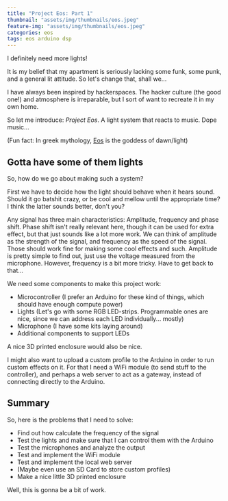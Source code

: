 ```yaml
---
title: "Project Eos: Part 1"
thumbnail: "assets/img/thumbnails/eos.jpeg"
feature-img: "assets/img/thumbnails/eos.jpeg"
categories: eos
tags: eos arduino dsp
---
```


I definitely need more lights!

It is my belief that my apartment is seriously lacking some funk, some punk, and a general lit attitude.
So let's change that, shall we...

I have always been inspired by hackerspaces. The hacker culture (the good one!) and atmosphere is irreparable, but I sort of
want to recreate it in my own home.

So let me introduce: *Project Eos*.
A light system that reacts to music. Dope music...

(Fun fact: In greek mythology, [Eos](https://en.wikipedia.org/wiki/Eos) is the goddess of dawn/light)

## Gotta have some of them lights

So, how do we go about making such a system?

First we have to decide how the light should behave when it hears sound. Should it go batshit crazy, or be cool and mellow until
the appropriate time? I think the latter sounds better, don't you?

Any signal has three main characteristics: Amplitude, frequency and phase shift.
Phase shift isn't really relevant here, though it can be used for extra effect, but that just sounds like a lot more work.
We can think of amplitude as the strength of the signal, and frequency as the speed of the signal. Those should work fine for
making some cool effects and such.
Amplitude is pretty simple to find out, just use the voltage measured from the microphone. However, frequency is a bit more 
tricky. Have to get back to that...

We need some components to make this project work:
- Microcontroller (I prefer an Arduino for these kind of things, which should have enough compute power)
- Lights (Let's go with some RGB LED-strips. Programmable ones are nice, since we can address each LED individually... mostly)
- Microphone (I have some kits laying around)
- Additional components to support LEDs

A nice 3D printed enclosure would also be nice.

I might also want to upload a custom profile to the Arduino in order to run custom effects on it.
For that I need a WiFi module (to send stuff to the controller), and perhaps a web server to act as
a gateway, instead of connecting directly to the Arduino.

## Summary

So, here is the problems that I need to solve:
- Find out how calculate the frequency of the signal
- Test the lights and make sure that I can control them with the Arduino
- Test the microphones and analyze the output
- Test and implement the WiFi module
- Test and implement the local web server
- (Maybe even use an SD Card to store custom profiles)
- Make a nice little 3D printed enclosure

Well, this is gonna be a bit of work.
